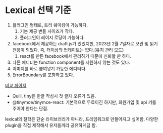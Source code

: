# Lexical 선택 기준

1. 플러그인 형태로, 트리 쉐이킹이 가능하다.
   1. 기본 제공 번들 사이즈가 작다.
   2. 플러그인이 레이지 로딩이 가능하다.
2. facebook에서 제공하는 draft.js가 있었지만, 2023년 2월 7일자로 보관 및 읽기 전용이 되었다. 즉, 더이상의 업데이트는 없다.(유지 관리 모드)
   1. react를 만든 facebook에서 관리하기 때문에 신뢰할 만 하다.
3. 다른 에디터는 function component를 지원하지 않는 것도 있다.
4. 이미지를 바로 붙여넣기 가능한 에디터다.
5. ErrorBoundary를 포함하고 있다.

[비교 페이지](https://blog.logrocket.com/best-text-editors-react/)

- Quill, tiny은 한글 작성시 첫 글자 오류가 있음.
- @tinymce/tinymce-react: 기본적으로 무료이긴 하지만, 회원가입 및 api 키를 주어야 한다는 단점.

lexical의 철학은 단순 라이브러리가 아니라, 프레임워크로 만들어지고 싶어함. 다양한 plugin을 직접 제작해서 유저들끼리 공유하게끔 함.
